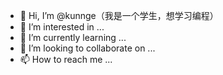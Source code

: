 - 👋 Hi, I’m @kunnge（我是一个学生，想学习编程）
- 👀 I’m interested in ...
- 🌱 I’m currently learning ...
- 💞️ I’m looking to collaborate on ...
- 📫 How to reach me ...

<!---
kunnge/kunnge is a ✨ special ✨ repository because its `README.md` (this file) appears on your GitHub profile.
You can click the Preview link to take a look at your changes.
--->
